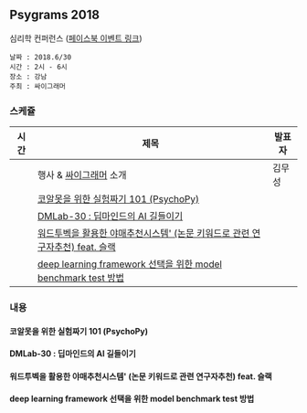 ## Psygrams 2018

심리학 컨퍼런스 ([페이스북 이벤트 링크](https://www.facebook.com/events/590394521317191/))

```
날짜 : 2018.6/30
시간 : 2시 - 6시
장소 : 강남
주최 : 싸이그래머 
```

### 스케쥴

|시간| 제목  |  발표자  |
|---|---|---|
|   | 행사 & [싸이그래머](https://www.facebook.com/groups/psygrammer/) 소개  | 김무성  |
|   | [코알못을 위한 실험짜기 101 (PsychoPy)](#head1)  |   |   
|   | [DMLab-30 : 딥마인드의 AI 길들이기](#head2)   |   |    
|   | [워드투벡을 활용한 야매추천시스템' (논문 키워드로 관련 연구자추천) feat. 슬랙](#head3)   |    |   
|   | [deep learning framework 선택을 위한 model benchmark test 방법](#head4)   |      | 



### 내용

#### <a name="head1"></a>코알못을 위한 실험짜기 101 (PsychoPy)


#### <a name="head2"></a>DMLab-30 : 딥마인드의 AI 길들이기


#### <a name="head3"></a>워드투벡을 활용한 야매추천시스템' (논문 키워드로 관련 연구자추천) feat. 슬랙


#### <a name="head4"></a>deep learning framework 선택을 위한 model benchmark test 방법

